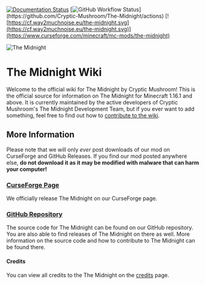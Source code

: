 [![Documentation Status](https://readthedocs.org/projects/the-midnight/badge/?version=latest)](https://readthedocs.org/projects/the-midnight/builds/) [![GitHub Workflow Status](https://img.shields.io/github/workflow/status/Cryptic-Mushroom/The-Midnight/The%20Midnight%20(1.16.1))](https://github.com/Cryptic-Mushroom/The-Midnight/actions) [![https://cf.way2muchnoise.eu/the-midnight.svg](https://cf.way2muchnoise.eu/the-midnight.svg)](https://www.curseforge.com/minecraft/mc-mods/the-midnight)

![The Midnight](https://crypticmushroom.com/assets/front-page-poster.jpg)

# The Midnight Wiki

Welcome to the official wiki for The Midnight by Cryptic Mushroom! This is the official source for information on The Midnight for Minecraft 1.16.1 and above. It is currently maintained by the active developers of Cryptic Mushroom's The Midnight Development Team, but if you ever want to add something, feel free to find out how to [contribute to the wiki](about/contribution.md).

## More Information

Please note that we will only *ever* post downloads of our mod on CurseForge and GitHub Releases. If you find our mod posted anywhere else, **do not download it as it may be modified with malware that can harm your computer!**

### [CurseForge Page](https://www.curseforge.com/minecraft/mc-mods/the-midnight)

We officially release The Midnight on our CurseForge page.

### [GitHub Repository](https://github.com/Cryptic-Mushroom/The-Midnight)

The source code for The Midnight can be found on our GitHub repository. You are also able to find releases of The Midnight on there as well. More information on the source code and how to contribute to The Midnight can be found there.

#### Credits

You can view all credits to the The Midnight on the [credits](about/credits.md) page.